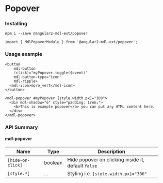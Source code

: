 # Popover

### Installing

    npm i --save @angular2-mdl-ext/popover

    import { MdlPopoverModule } from '@angular2-mdl-ext/popover';

### Usage example

    <button
        mdl-button
        (click)="myPopover.toggle($event)"
        mdl-button-type="icon"
        mdl-ripple>
      <mdl-icon>more_vert</mdl-icon>
    </button>
    
    <mdl-popover #myPopover [style.width.px]="300">
      <div mdl-shadow="6" style="padding: 1rem;">
        <b>This is example popover</b> you can put any HTML content here.
      </div>
    </mdl-popover>

### API Summary

#### mdl-popover

| Name | Type | Description |
| --- | --- | --- |
| `[hide-on-click]` | boolean | Hide popover on clicking inside it, default `false`
| `[style.*]` | ... | Styling i.e. `[style.width.px]="300"`
